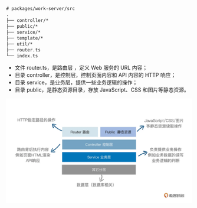 ```
# packages/work-server/src
.
├── controller/*
├── public/*
├── service/*
├── template/*
├── util/*
├── router.ts
└── index.ts
```

- 文件 router.ts，是路由层 ，定义 Web 服务的 URL 内容；
- 目录 controller，是控制层，控制页面内容和 API 内容的 HTTP 响应；
- 目录 service，是业务层，提供一些业务逻辑的操作；
- 目录 public，是静态资源目录，存放 JavaScript、CSS 和图片等静态资源。

![Alt text](image.png)